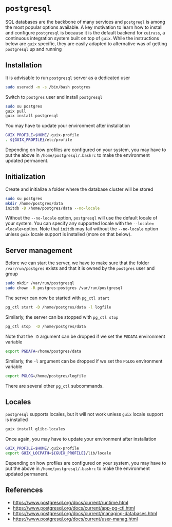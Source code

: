 # `postgresql`
SQL databases are the backbone of many services and `postgreql` is among the most popular options
available. A key motivation to learn how to install and configure `postgresql` is because it is the
default backend for `cuirass`, a continuous integration system built on top of `guix`. While the
instructions below are `guix` specific, they are easily adapted to alternative was of getting
`postgresql` up and running


## Installation
It is advisable to run `postgresql` server as a dedicated user
```bash
sudo useradd -m -s /bin/bash postgres
```

Switch to `postgres` user and install `postgresql`
```bash
sudo su postgres
guix pull
guix install postgresql
```
You may have to update your environment after installation
```bash
GUIX_PROFILE=$HOME/.guix-profile
. ${GUIX_PROFILE}/etc/profile
```
Depending on how profiles are configured on your system, you may have to put the above in
`/home/postgresql/.bashrc` to make the environment updated permanent.


## Initialization

Create and initialize a folder where the database cluster will be stored
```bash
sudo su postgres
mkdir /home/postgres/data
initdb -D /home/postgres/data --no-locale
```
Without the `--no-locale` option, `postgresql` will use the default locale of your system. You
can specify any supported locale with the `--locale=<locale>`option. Note that `initdb` may fail
without the `--no-locale` option unless `guix` locale support is installed (more on that below).


## Server management
Before we can start the server, we have to make sure that the folder `/var/run/postgres` exists
and that it is owned by the `postgres` user and group
```bash
sudo mkdir /var/run/postgresql
sudo chown -R postgres:postgres /var/run/postgresql
```
The server can now be started with `pg_ctl start`
```bash
pg_ctl start -D /home/postgres/data -l logfile
```
Similarly, the server can be stopped with `pg_ctl stop`
```bash
pg_ctl stop  -D /home/postgres/data
```
Note that the `-D` argument can be dropped if we set the `PGDATA` environment variable
```bash
export PGDATA=/home/postgres/data
```
Similarly, the `-l` argument can be dropped if we set the `PGLOG` environment variable
```bash
export PGLOG=/home/postgres/logfile
```
There are several other `pg_ctl` subcommands.


##  Locales
`postgresql` supports locales, but it will not work unless `guix` locale support is installed
```bash
guix install glibc-locales
```
Once again, you may have to update your environment after installation
```bash
GUIX_PROFILE=$HOME/.guix-profile
export GUIX_LOCPATH=${GUIX_PROFILE}/lib/locale
```
Depending on how profiles are configured on your system, you may have to put the above in
`/home/postgresql/.bashrc` to make the environment updated permanent.


## References
- https://www.postgresql.org/docs/current/runtime.html
- https://www.postgresql.org/docs/current/app-pg-ctl.html
- https://www.postgresql.org/docs/current/managing-databases.html
- https://www.postgresql.org/docs/current/user-manag.html
